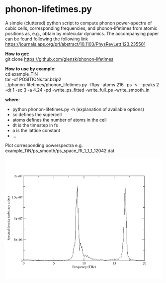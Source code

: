 # phonon-lifetimes.py

A simple (cluttered) python script to compute phonon power-spectra of cubic
cells, 
corresponding frequencies, and phonon-lifetimes from atomic positions as, e.g.,
obtain by molecular dynamics. The accompanying paper can be found following the following link
https://journals.aps.org/prl/abstract/10.1103/PhysRevLett.123.235501

__How to get:__  
git clone https://github.com/glensk/phonon-lifetimes

__How to use by example:__  
cd example_TiN  
tar -xf POSITIONs.tar.bzip2  
../phonon-lifetimes/phonon_lifetimes.py -fftpy -atoms 216 -ps -v --peaks 2 -dt 1 -sc 3 -a 4.24 -pd -write_ps_fitted -write_full_ps -write_smooth_in

<!-- from
/Users/glensk/Dropbox/Albert/proj/proj_current/__2017.01_phonon_linewidth_al/check_62_LA_POSITIONs/generate_positios/6x6x6sc
--> 


__where__:  
 * python phonon-lifetimes.py -h (explanation of available options)
 * sc defines the supercell
 * atoms defines the number of atoms in the cell
 * dt is the timestep in fs
 * a is the lattice constant
 * ...


Plot corresponding powerspectra e.g. example_TiN/ps_smooth/ps_space_fft_1_1_1_12042.dat

![picture alt](example_TiN/images/ps_space_fft_1_1_1_12042.png "TiN [1 1 1]")

